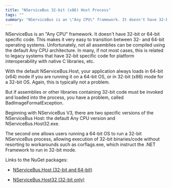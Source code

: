 ```yaml
---
title: "NServiceBus 32-bit (x86) Host Process"
tags: ""
summary: "NServiceBus is an \"Any CPU\" framework. It doesn't have 32-bit or 64-bit specific code. This makes it very easy to transition between 32- and64-bit operating systems. Unfortunately, not all assemblies can be compiled using the default Any CPU architecture. In many, if not most cases, this is related to legacy systems that have 32-bit specific code for platform interoperability with native C libraries, etc."
---
```


NServiceBus is an "Any CPU" framework. It doesn't have 32-bit or 64-bit specific code. This makes it very easy to transition between 32- and
64-bit operating systems. Unfortunately, not all assemblies can be compiled using the default Any CPU architecture. In many, if not most cases, this is related to legacy systems that have 32-bit specific code for platform interoperability with native C libraries, etc.

With the default NServiceBus.Host, your application always loads in
64-bit (x64) mode if you are running it on a 64-bit OS, or in 32-bit
(x86) mode for a 32-bit OS. Again, this is typically not a problem. 

But if assemblies or other libraries containing 32-bit code must be invoked and loaded into the process, you have a problem, called BadImageFormatException.

Beginning with NServiceBus V3, there are two specific versions of the NServiceBus Host: the default Any CPU version and NServiceBus.Host32.exe. 

The second one allows users running a 64-bit OS to run a 32-bit NServiceBus process, allowing execution of 32-bit binaries/code without resorting to workarounds such as corflags.exe, which instruct the .NET Framework to run in 32-bit mode.

Links to the NuGet packages:

-   [NServiceBus.Host (32-bit and
    64-bit)](http://nuget.org/packages/NServiceBus.Host)

-   [NServiceBus.Host32 (32-bit
    only)](http://nuget.org/packages/NServiceBus.Host32)



